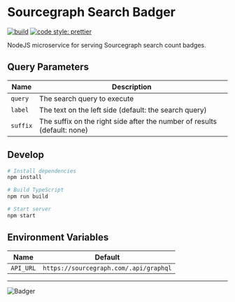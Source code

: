 # Sourcegraph Search Badger

[![build](https://badge.buildkite.com/6cec350252eacb2fea1dc294885188a2e212d9750165fe97e8.svg?branch=master)](https://buildkite.com/sourcegraph/search-badger)
[![code style: prettier](https://img.shields.io/badge/code_style-prettier-ff69b4.svg)](https://github.com/prettier/prettier)

NodeJS microservice for serving Sourcegraph search count badges.

## Query Parameters

| Name     | Description                                                              |
| -------- | ------------------------------------------------------------------------ |
| `query`  | The search query to execute                                              |
| `label`  | The text on the left side (default: the search query)                    |
| `suffix` | The suffix on the right side after the number of results (default: none) |

## Develop

```sh
# Install dependencies
npm install

# Build TypeScript
npm run build

# Start server
npm start
```

## Environment Variables

| Name      | Default                                |
| --------- | -------------------------------------- |
| `API_URL` | `https://sourcegraph.com/.api/graphql` |

---

![Badger](https://upload.wikimedia.org/wikipedia/commons/1/10/Badger-badger.jpg)
